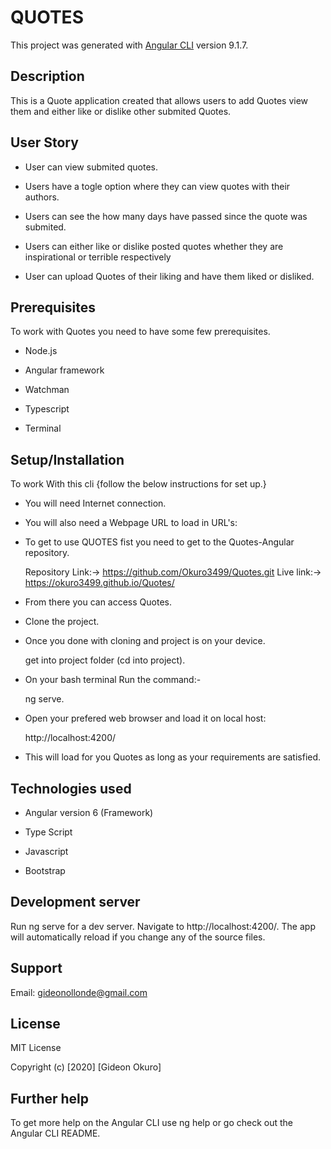 # QUOTES

This project was generated with [Angular CLI](https://github.com/angular/angular-cli) version 9.1.7.

## Description

This is a Quote application created that allows users to add Quotes view them and either like or dislike other submited Quotes.

## User Story
* User can view submited quotes.

* Users have a togle option where they can view quotes with their authors.

* Users can see the how many days have passed since the quote was submited.

* Users can either like or dislike posted quotes whether they are inspirational or terrible respectively

* User can upload Quotes of their liking and have them liked or disliked.

## Prerequisites

To work with Quotes you need to have some few prerequisites.

* Node.js

* Angular framework

* Watchman

* Typescript

* Terminal


## Setup/Installation

To work With this cli {follow the below instructions for set up.}

* You will need Internet connection.

* You will also need a Webpage URL to load in URL's:

* To get to use QUOTES fist you need to get to the Quotes-Angular repository.

     Repository Link:-> https://github.com/Okuro3499/Quotes.git
     Live link:-> https://okuro3499.github.io/Quotes/

* From there you can access Quotes.

* Clone the project.

* Once you done with cloning and project is on your device.

     get into project folder (cd into project).

* On your bash terminal Run the command:-

     ng serve.
* Open your prefered web browser and load it on local host:

     http://localhost:4200/

* This will load for you Quotes as long as your requirements are satisfied.

## Technologies used

* Angular version 6 (Framework)

* Type Script

* Javascript

* Bootstrap

## Development server

Run ng serve for a dev server. Navigate to http://localhost:4200/. The app will automatically reload if you change any of the source files.

## Support
Email: gideonollonde@gmail.com

## License
MIT License

Copyright (c) [2020] [Gideon Okuro]

## Further help
To get more help on the Angular CLI use ng help or go check out the Angular CLI README.
